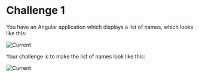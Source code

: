 # Challenge 1

You have an Angular application which displays a list of names, which looks like this:

![Current]()

Your challenge is to make the list of names look like this:

![Current]()
